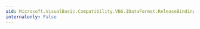```yaml
---
uid: Microsoft.VisualBasic.Compatibility.VB6.IDataFormat.ReleaseBinding(System.Int32)
internalonly: False
---
```

